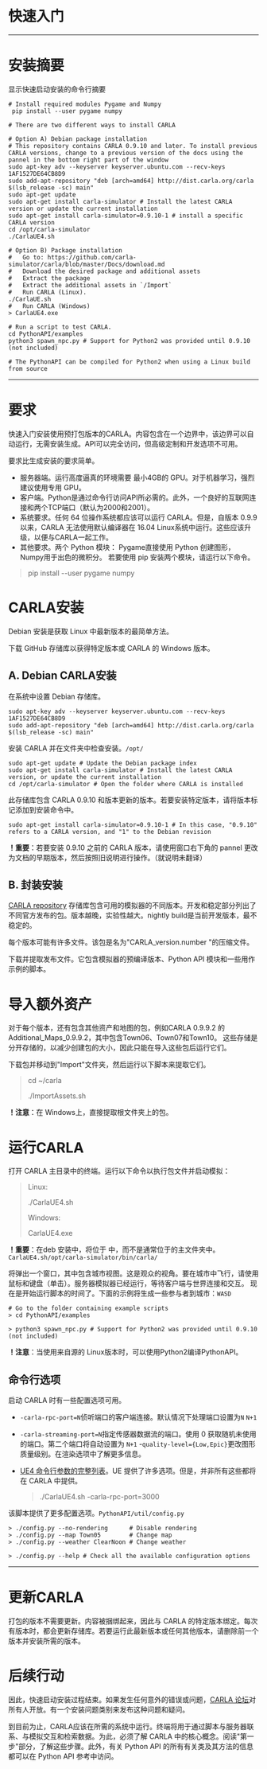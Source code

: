 # 快速入门

---


**安装摘要**
========

显示快速启动安装的命令行摘要

    # Install required modules Pygame and Numpy
     pip install --user pygame numpy
    
    # There are two different ways to install CARLA
    
    # Option A) Debian package installation
    # This repository contains CARLA 0.9.10 and later. To install previous CARLA versions, change to a previous version of the docs using the pannel in the bottom right part of the window
    sudo apt-key adv --keyserver keyserver.ubuntu.com --recv-keys 1AF1527DE64CB8D9
    sudo add-apt-repository "deb [arch=amd64] http://dist.carla.org/carla $(lsb_release -sc) main"
    sudo apt-get update
    sudo apt-get install carla-simulator # Install the latest CARLA version or update the current installation
    sudo apt-get install carla-simulator=0.9.10-1 # install a specific CARLA version
    cd /opt/carla-simulator
    ./CarlaUE4.sh
    
    # Option B) Package installation
    #   Go to: https://github.com/carla-simulator/carla/blob/master/Docs/download.md
    #   Download the desired package and additional assets
    #   Extract the package
    #   Extract the additional assets in `/Import`
    #   Run CARLA (Linux).
    ./CarlaUE.sh
    #   Run CARLA (Windows)
    > CarlaUE4.exe
    
    # Run a script to test CARLA.
    cd PythonAPI/examples
    python3 spawn_npc.py # Support for Python2 was provided until 0.9.10 (not included)
    
    # The PythonAPI can be compiled for Python2 when using a Linux build from source


----------

**要求**
======

快速入门安装使用预打包版本的CARLA。内容包含在一个边界中，该边界可以自动运行，无需安装生成。API可以完全访问，但高级定制和开发选项不可用。

要求比生成安装的要求简单。

 - 服务器端。运行高度逼真的环境需要 最小4GB的 GPU。对于机器学习，强烈建议使用专用 GPU。
 - 客户端。Python是通过命令行访问API所必需的。此外，一个良好的互联网连接和两个TCP端口（默认为2000和2001）。
 - 系统要求。任何 64 位操作系统都应该可以运行 CARLA。但是，自版本 0.9.9 以来，CARLA 无法使用默认编译器在 16.04 Linux系统中运行。这些应该升级，以便与CARLA一起工作。
 - 其他要求。两个 Python 模块： Pygame直接使用 Python 创建图形， Numpy用于出色的微积分。 若要使用 pip
   安装两个模块，请运行以下命令。

>  pip install --user pygame numpy

**CARLA安装**
========

Debian 安装是获取 Linux 中最新版本的最简单方法。

下载 GitHub 存储库以获得特定版本或 CARLA 的 Windows 版本。

A. Debian CARLA安装
-----------------

在系统中设置 Debian 存储库。

    sudo apt-key adv --keyserver keyserver.ubuntu.com --recv-keys 1AF1527DE64CB8D9
    sudo add-apt-repository "deb [arch=amd64] http://dist.carla.org/carla $(lsb_release -sc) main"

安装 CARLA 并在文件夹中检查安装。`/opt/`

    sudo apt-get update # Update the Debian package index
    sudo apt-get install carla-simulator # Install the latest CARLA version, or update the current installation
    cd /opt/carla-simulator # Open the folder where CARLA is installed

此存储库包含 CARLA 0.9.10 和版本更新的版本。若要安装特定版本，请将版本标记添加到安装命令中。

    sudo apt-get install carla-simulator=0.9.10-1 # In this case, "0.9.10" refers to a CARLA version, and "1" to the Debian revision

**！重要**：若要安装 0.9.10 之前的 CARLA 版本，请使用窗口右下角的 pannel 更改为文档的早期版本，然后按照旧说明进行操作。（就说明未翻译）

B. 封装安装
-------

[CARLA repository][1]
存储库包含可用的模拟器的不同版本。开发和稳定部分列出了不同官方发布的包。版本越晚，实验性越大。nightly build是当前开发版本，最不稳定的。

每个版本可能有许多文件。该包是名为"CARLA_version.number "的压缩文件。

下载并提取发布文件。它包含模拟器的预编译版本、Python API 模块和一些用作示例的脚本。

**导入额外资产**
======

对于每个版本，还有包含其他资产和地图的包，例如CARLA 0.9.9.2 的 Additional_Maps_0.9.9.2，其中包含Town06、Town07和Town10。 这些存储是分开存储的，以减少创建包的大小，因此只能在导入这些包后运行它们。

下载包并移动到"Import"文件夹，然后运行以下脚本来提取它们。

> cd ~/carla
> 
> ./ImportAssets.sh

**！注意**：在 Windows上，直接提取根文件夹上的包。

**运行CARLA**
====

打开 CARLA 主目录中的终端。运行以下命令以执行包文件并启动模拟：

>  Linux:
> 
>  ./CarlaUE4.sh
> 
>  Windows:
> 
>  CarlaUE4.exe

**！重要**：在deb 安装中，将位于 中，而不是通常位于的主文件夹中。`CarlaUE4.sh/opt/carla-simulator/bin/carla/`

将弹出一个窗口，其中包含城市视图。这是观众的视角。要在城市中飞行，请使用鼠标和键盘（单击）。服务器模拟器已经运行，等待客户端与世界连接和交互。
现在是开始运行脚本的时间了。下面的示例将生成一些参与者到城市：`WASD`

    # Go to the folder containing example scripts
    > cd PythonAPI/examples
    
    > python3 spawn_npc.py # Support for Python2 was provided until 0.9.10 (not included)

**！注意**：当使用来自源的 Linux版本时，可以使用Python2编译PythonAPI。

命令行选项
-----

启动 CARLA 时有一些配置选项可用。

 - `-carla-rpc-port=N`侦听端口的客户端连接。默认情况下处理端口设置为`N` `N+1`
 - `-carla-streaming-port=N`指定传感器数据流的端口。使用 0 获取随机未使用的端口。第二个端口将自动设置为 `N+1`
-`quality-level={Low,Epic}`更改图形质量级别。在渲染选项中了解更多信息。
 - [UE4 命令行参数的完整列表][2]。UE 提供了许多选项。但是，并非所有这些都将在 CARLA 中提供。

    > ./CarlaUE4.sh -carla-rpc-port=3000

该脚本提供了更多配置选项。`PythonAPI/util/config.py`



    > ./config.py --no-rendering      # Disable rendering
    > ./config.py --map Town05        # Change map
    > ./config.py --weather ClearNoon # Change weather
    
    > ./config.py --help # Check all the available configuration options


----------


更新CARLA
====

打包的版本不需要更新。内容被捆绑起来，因此与 CARLA 的特定版本绑定。每次有版本时，都会更新存储库。若要运行此最新版本或任何其他版本，请删除前一个版本并安装所需的版本。

后续行动
====

因此，快速启动安装过程结束。如果发生任何意外的错误或问题，[CARLA 论坛][3]对所有人开放。有一个安装问题类别来发布这种问题和疑问。

到目前为止，CARLA应该在所需的系统中运行。终端将用于通过脚本与服务器联系、与模拟交互和检索数据。为此，必须了解 CARLA 中的核心概念。阅读"第一步"部分，了解这些步骤。此外，有关 Python API 的所有有关类及其方法的信息都可以在 Python API 参考中访问。


  [1]: https://github.com/carla-simulator/carla/blob/master/Docs/download.md
  [2]: https://docs.unrealengine.com/en-US/Programming/Basics/CommandLineArguments
  [3]: https://forum.carla.org/
